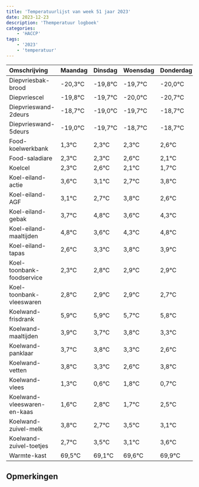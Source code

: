 ```yaml
---
title: 'Temperatuurlijst van week 51 jaar 2023'
date: 2023-12-23
description: 'Themperatuur logboek'
categories:
    - 'HACCP'
tags:
    - '2023'
    - 'temperatuur'
---
```

|Omschrijving|Maandag|Dinsdag|Woensdag|Donderdag|Vrijdag|Zaterdag|Zondag|
|:---|:---|:---|:---|:---|:---|:---|:---|
|Diepvriesbak-brood|-20,3°C|-19,8°C|-19,7°C|-20,0°C|-20,7°C|-19,7°C| |
|Diepvriescel|-19,8°C|-19,7°C|-20,0°C|-20,7°C|-19,7°C|-19,7°C| |
|Diepvrieswand-2deurs|-18,7°C|-19,0°C|-19,7°C|-18,7°C|-18,7°C|-18,4°C| |
|Diepvrieswand-5deurs|-19,0°C|-19,7°C|-18,7°C|-18,7°C|-18,4°C|-18,9°C| |
|Food-koelwerkbank|1,3°C|2,3°C|2,3°C|2,6°C|2,1°C|1,7°C| |
|Food-saladiare|2,3°C|2,3°C|2,6°C|2,1°C|1,7°C|2,8°C| |
|Koelcel|2,3°C|2,6°C|2,1°C|1,7°C|2,8°C|1,6°C| |
|Koel-eiland-actie|3,6°C|3,1°C|2,7°C|3,8°C|2,6°C|3,3°C| |
|Koel-eiland-AGF|3,1°C|2,7°C|3,8°C|2,6°C|3,3°C|3,8°C| |
|Koel-eiland-gebak|3,7°C|4,8°C|3,6°C|4,3°C|4,8°C|4,9°C| |
|Koel-eiland-maaltijden|4,8°C|3,6°C|4,3°C|4,8°C|4,9°C|4,9°C| |
|Koel-eiland-tapas|2,6°C|3,3°C|3,8°C|3,9°C|3,9°C|3,7°C| |
|Koel-toonbank-foodservice|2,3°C|2,8°C|2,9°C|2,9°C|2,7°C|2,8°C| |
|Koel-toonbank-vleeswaren|2,8°C|2,9°C|2,9°C|2,7°C|2,8°C|2,3°C| |
|Koelwand-frisdrank|5,9°C|5,9°C|5,7°C|5,8°C|5,3°C|4,6°C| |
|Koelwand-maaltijden|3,9°C|3,7°C|3,8°C|3,3°C|2,6°C|3,8°C| |
|Koelwand-panklaar|3,7°C|3,8°C|3,3°C|2,6°C|3,8°C|2,7°C| |
|Koelwand-vetten|3,8°C|3,3°C|2,6°C|3,8°C|2,7°C|3,5°C| |
|Koelwand-vlees|1,3°C|0,6°C|1,8°C|0,7°C|1,5°C|1,1°C| |
|Koelwand-vleeswaren-en-kaas|1,6°C|2,8°C|1,7°C|2,5°C|2,1°C|2,6°C| |
|Koelwand-zuivel-melk|3,8°C|2,7°C|3,5°C|3,1°C|3,6°C|3,9°C| |
|Koelwand-zuivel-toetjes|2,7°C|3,5°C|3,1°C|3,6°C|3,9°C|3,3°C| |
|Warmte-kast|69,5°C|69,1°C|69,6°C|69,9°C|69,3°C|69,3°C| |

## Opmerkingen


